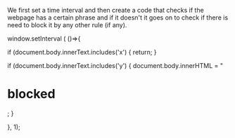 We first set a time interval and then create a code that checks if the webpage has a certain phrase and if it doesn't it goes on to check if there is need to block it by any other rule (if any).

window.setInterval ( ()=>{

  if (document.body.innerText.includes('x') {
    return;
  }

  if (document.body.innerText.includes('y') {
    document.body.innerHTML = "<h1>blocked</h1>;
  }

}, 1);
